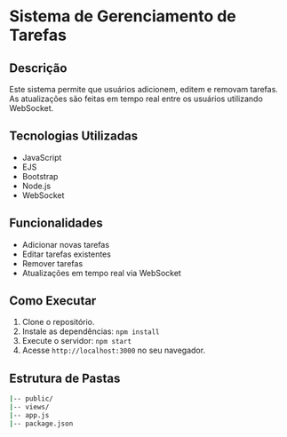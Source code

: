 # Sistema de Gerenciamento de Tarefas

## Descrição
Este sistema permite que usuários adicionem, editem e removam tarefas. As atualizações são feitas em tempo real entre os usuários utilizando WebSocket.

## Tecnologias Utilizadas
- JavaScript
- EJS
- Bootstrap
- Node.js
- WebSocket

## Funcionalidades
- Adicionar novas tarefas
- Editar tarefas existentes
- Remover tarefas
- Atualizações em tempo real via WebSocket

## Como Executar
1. Clone o repositório.
2. Instale as dependências: `npm install`
3. Execute o servidor: `npm start`
4. Acesse `http://localhost:3000` no seu navegador.

## Estrutura de Pastas
```bash
|-- public/
|-- views/
|-- app.js
|-- package.json

